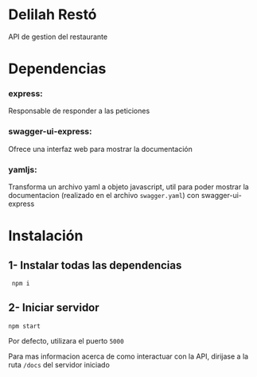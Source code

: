 # Delilah Restó

API de gestion del restaurante 

# Dependencias
### express:
 Responsable de responder a las peticiones
### swagger-ui-express:
 Ofrece una interfaz web para mostrar la documentación
### yamljs:
 Transforma un archivo yaml a objeto javascript, util para poder mostrar la documentacion (realizado en el archivo `swagger.yaml`) con swagger-ui-express

# Instalación

## 1- Instalar todas las dependencias
```
 npm i
```

## 2- Iniciar servidor
```
npm start
```

Por defecto, utilizara el puerto `5000`

Para mas informacion acerca de como interactuar con la API, dirijase a la ruta `/docs` del servidor iniciado